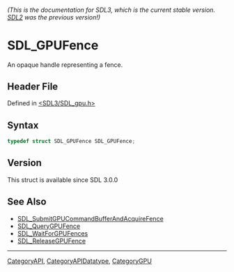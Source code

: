 ###### (This is the documentation for SDL3, which is the current stable version. [SDL2](https://wiki.libsdl.org/SDL2/) was the previous version!)
# SDL_GPUFence

An opaque handle representing a fence.

## Header File

Defined in [<SDL3/SDL_gpu.h>](https://github.com/libsdl-org/SDL/blob/main/include/SDL3/SDL_gpu.h)

## Syntax

```c
typedef struct SDL_GPUFence SDL_GPUFence;
```

## Version

This struct is available since SDL 3.0.0

## See Also

- [SDL_SubmitGPUCommandBufferAndAcquireFence](SDL_SubmitGPUCommandBufferAndAcquireFence)
- [SDL_QueryGPUFence](SDL_QueryGPUFence)
- [SDL_WaitForGPUFences](SDL_WaitForGPUFences)
- [SDL_ReleaseGPUFence](SDL_ReleaseGPUFence)

----
[CategoryAPI](CategoryAPI), [CategoryAPIDatatype](CategoryAPIDatatype), [CategoryGPU](CategoryGPU)

